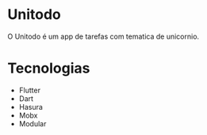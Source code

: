 # Unitodo

O Unitodo é um app de tarefas com tematica de unicornio.

# Tecnologias

- Flutter
- Dart
- Hasura
- Mobx
- Modular


